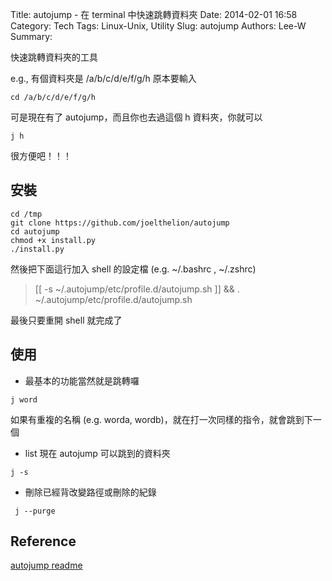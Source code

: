 Title: autojump - 在 terminal 中快速跳轉資料夾
Date: 2014-02-01 16:58
Category: Tech
Tags: Linux-Unix, Utility
Slug: autojump
Authors: Lee-W
Summary:

快速跳轉資料夾的工具

<!--more-->

e.g.,
有個資料夾是 /a/b/c/d/e/f/g/h
原本要輸入

```shell
cd /a/b/c/d/e/f/g/h
```

可是現在有了 autojump，而且你也去過這個 h 資料夾，你就可以

```shell
j h
```

很方便吧！！！

## 安裝

```shell
cd /tmp
git clone https://github.com/joelthelion/autojump
cd autojump
chmod +x install.py
./install.py
```

然後把下面這行加入 shell 的設定檔 (e.g. ~/.bashrc  ,  ~/.zshrc)
> [[ -s ~/.autojump/etc/profile.d/autojump.sh ]] && . ~/.autojump/etc/profile.d/autojump.sh 

最後只要重開 shell 就完成了

## 使用

* 最基本的功能當然就是跳轉囉

```shell
j word
```

如果有重複的名稱 (e.g. worda, wordb)，就在打一次同樣的指令，就會跳到下一個

* list 現在 autojump 可以跳到的資料夾

```shell
j -s
```

* 刪除已經背改變路徑或刪除的紀錄

```shell
 j --purge
```

## Reference

[autojump readme](https://github.com/joelthelion/autojump/blob/master/README.md)
